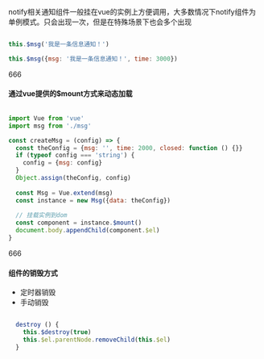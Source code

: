 
notify相关通知组件一般挂在vue的实例上方便调用，大多数情况下notify组件为单例模式。只会出现一次，但是在特殊场景下也会多个出现

```js

this.$msg('我是一条信息通知！')

this.$msg({msg: '我是一条信息通知！', time: 3000})

```

666

#### 通过vue提供的$mount方式来动态加载

```js

import Vue from 'vue'
import msg from './msg'

const createMsg = (config) => {
  const theConfig = {msg: '', time: 2000, closed: function () {}}
  if (typeof config === 'string') {
    config = {msg: config}
  }
  Object.assign(theConfig, config)
  
  const Msg = Vue.extend(msg)
  const instance = new Msg({data: theConfig})
  
  // 挂载实例到dom
  const component = instance.$mount()
  document.body.appendChild(component.$el)
}

```

666

#### 组件的销毁方式

- 定时器销毁
- 手动销毁

```js

  destroy () {
    this.$destroy(true)
    this.$el.parentNode.removeChild(this.$el)
  }

```